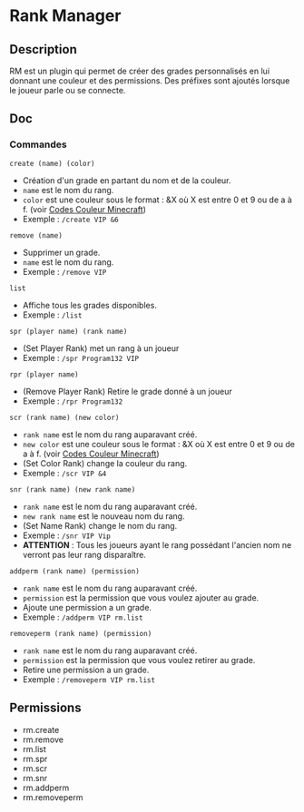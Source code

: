 # Rank Manager

## Description

RM est un plugin qui permet de créer des grades personnalisés en lui donnant une couleur et des permissions.
Des préfixes sont ajoutés lorsque le joueur parle ou se connecte.

## Doc
### Commandes

`create (name) (color)`
- Création d'un grade en partant du nom et de la couleur.
- `name` est le nom du rang.
- `color` est une couleur sous le format : &X où X est entre 0 et 9 ou de a à f.
(voir [Codes Couleur Minecraft](https://htmlcolorcodes.com/fr/codes-couleur-minecraft/))
- Exemple : `/create VIP &6`

`remove (name)`
- Supprimer un grade.
- `name` est le nom du rang.
- Exemple : `/remove VIP`

`list`
- Affiche tous les grades disponibles.
- Exemple : `/list`

`spr (player name) (rank name)`
- (Set Player Rank) met un rang à un joueur
- Exemple : `/spr Program132 VIP`

`rpr (player name)`
- (Remove Player Rank) Retire le grade donné à un joueur
- Exemple : `/rpr Program132`

`scr (rank name) (new color)`
- `rank name` est le nom du rang auparavant créé.
- `new color` est une couleur sous le format : &X où X est entre 0 et 9 ou de a à f.
  (voir [Codes Couleur Minecraft](https://htmlcolorcodes.com/fr/codes-couleur-minecraft/))
- (Set Color Rank) change la couleur du rang.
- Exemple : `/scr VIP &4`

`snr (rank name) (new rank name)`
- `rank name` est le nom du rang auparavant créé.
- `new rank name` est le nouveau nom du rang.
- (Set Name Rank) change le nom du rang.
- Exemple : `/snr VIP Vip`
- **ATTENTION** : Tous les joueurs ayant le rang possédant l'ancien nom ne verront pas leur rang disparaître.

`addperm (rank name) (permission)`
- `rank name` est le nom du rang auparavant créé.
- `permission` est la permission que vous voulez ajouter au grade.
- Ajoute une permission a un grade.
- Exemple : `/addperm VIP rm.list`

`removeperm (rank name) (permission)`
- `rank name` est le nom du rang auparavant créé.
- `permission` est la permission que vous voulez retirer au grade.
- Retire une permission a un grade.
- Exemple : `/removeperm VIP rm.list`

## Permissions

- rm.create
- rm.remove
- rm.list
- rm.spr
- rm.scr
- rm.snr
- rm.addperm
- rm.removeperm